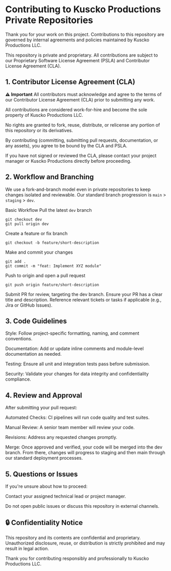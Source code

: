 # Contributing to Kuscko Productions Private Repositories
Thank you for your work on this project. Contributions to this repository are governed by internal agreements and policies maintained by Kuscko Productions LLC.

This repository is private and proprietary. All contributions are subject to our Proprietary Software License Agreement (PSLA) and Contributor License Agreement (CLA).

## 1. Contributor License Agreement (CLA)
**⚠️ Important**
All contributors must acknowledge and agree to the terms of our Contributor License Agreement (CLA) prior to submitting any work.

All contributions are considered work-for-hire and become the sole property of Kuscko Productions LLC.

No rights are granted to fork, reuse, distribute, or relicense any portion of this repository or its derivatives.

By contributing (committing, submitting pull requests, documentation, or any assets), you agree to be bound by the CLA and PSLA.

If you have not signed or reviewed the CLA, please contact your project manager or Kuscko Productions directly before proceeding.

## 2. Workflow and Branching
We use a fork-and-branch model even in private repositories to keep changes isolated and reviewable. Our standard branch progression is `main` > `staging` > `dev`.

Basic Workflow
Pull the latest `dev` branch
```
git checkout dev
git pull origin dev
```

Create a feature or fix branch
```
git checkout -b feature/short-description
```

Make and commit your changes
```
git add .
git commit -m "feat: Implement XYZ module"
```

Push to origin and open a pull request
```
git push origin feature/short-description
```

Submit PR for review, targeting the dev branch. Ensure your PR has a clear title and description. Reference relevant tickets or tasks if applicable (e.g., Jira or GitHub Issues).

## 3. Code Guidelines
Style: Follow project-specific formatting, naming, and comment conventions.

Documentation: Add or update inline comments and module-level documentation as needed.

Testing: Ensure all unit and integration tests pass before submission.

Security: Validate your changes for data integrity and confidentiality compliance.

## 4. Review and Approval
After submitting your pull request:

Automated Checks: CI pipelines will run code quality and test suites.

Manual Review: A senior team member will review your code.

Revisions: Address any requested changes promptly.

Merge: Once approved and verified, your code will be merged into the dev branch. From there, changes will progress to staging and then main through our standard deployment processes.

## 5. Questions or Issues
If you're unsure about how to proceed:

Contact your assigned technical lead or project manager.

Do not open public issues or discuss this repository in external channels.

## 🔒 Confidentiality Notice
This repository and its contents are confidential and proprietary. Unauthorized disclosure, reuse, or distribution is strictly prohibited and may result in legal action.

Thank you for contributing responsibly and professionally to Kuscko Productions LLC.
